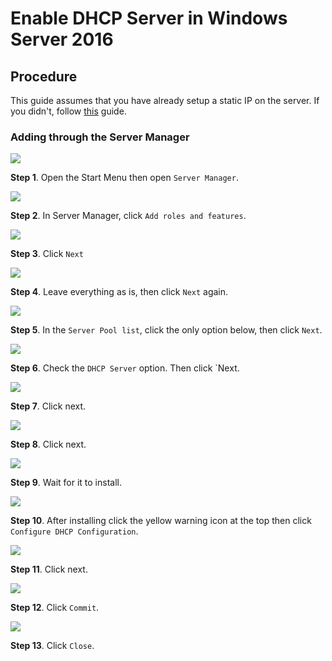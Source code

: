 # Enable DHCP Server in Windows Server 2016

## Procedure

This guide assumes that you have already setup a static IP on the server. If you didn't, follow [this](static-ip.md) guide.

### **Adding through the Server Manager**

<img src="art/enabling-features/1-find-server-manager.png">

**Step 1**. Open the Start Menu then open `Server Manager`.

<img src="art/enabling-features/2-add-roles.png">

**Step 2**. In Server Manager, click `Add roles and features`.

<img src="art/enabling-features/3-next.png">

**Step 3**. Click `Next`

<img src="art/enabling-features/4-next.png">

**Step 4**. Leave everything as is, then click `Next` again.

<img src="art/enabling-features/5-destination.png">

**Step 5**. In the `Server Pool list`, click the only option below, then click `Next`.

<img src="art/enabling-features/6-dchp.png">

**Step 6**. Check the `DHCP Server` option. Then click `Next.

<img src="art/enable-dhcp/7-review.png">

**Step 7**. Click next.

<img src="art/enable-dhcp/8-confirm.png">

**Step 8**. Click next.

<img src="art/enable-dhcp/9-install.png">

**Step 9**. Wait for it to install.

<img src="art/enable-dhcp/10-configure.png">

**Step 10**. After installing click the yellow warning icon at the top then click `Configure DHCP Configuration`.

<img src="art/enable-dhcp/11-start-configure.png">

**Step 11**. Click next.

<img src="art/enable-dhcp/12-credentials.png">

**Step 12**. Click `Commit`.

<img src="art/enable-dhcp/13-commit.png">

**Step 13**. Click `Close`.